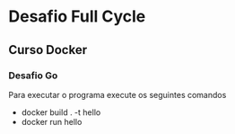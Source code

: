 # Desafio Full Cycle 

## Curso Docker

### Desafio Go

Para executar o programa execute os seguintes comandos

 - docker build . -t hello
 - docker run hello